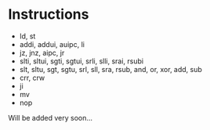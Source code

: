 # Instructions

* ld, st
* addi, addui, auipc, li
* jz, jnz, aipc, jr
* slti, sltui, sgti, sgtui, srli, slli, srai, rsubi
* slt, sltu, sgt, sgtu, srl, sll, sra, rsub, and, or, xor, add, sub
* crr, crw
* ji
* mv
* nop

Will be added very soon...
